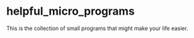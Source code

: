 # helpful_micro_programs
This is the collection of small programs that might make your life easier.
